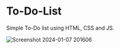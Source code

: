 # To-Do-List
Simple To-Do list using HTML, CSS and JS.

![Screenshot 2024-01-07 201606](https://github.com/Mr-Anas1/To-Do-List/assets/141704241/0a87d79c-4be6-4c9e-9832-ba07cb54f93c)
